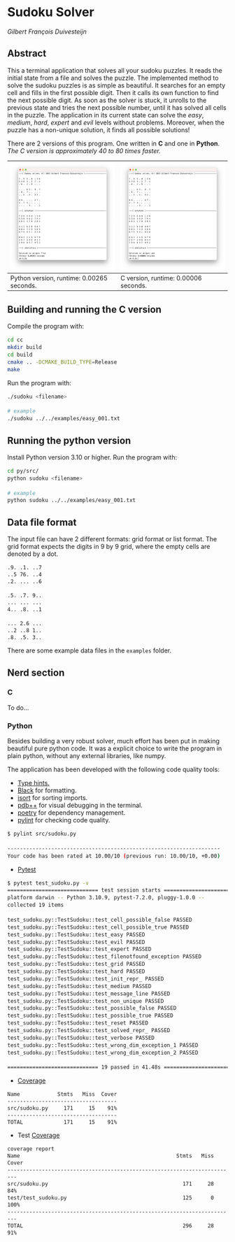 # Sudoku Solver
_Gilbert François Duivesteijn_

## Abstract

This a terminal application that solves all your sudoku puzzles. It reads the initial state from a file and solves the puzzle. The implemented method to solve the sudoku puzzles is as simple as beautiful. It searches for an empty cell and fills in the first possible digit. Then it calls its own function to find the next possible digit. As soon as the solver is stuck, it unrolls to the previous state and tries the next possible number, until it has solved all cells in the puzzle. The application in its current state can solve the _easy_, _medium_, _hard_, _expert_ and _evil_ levels without problems. Moreover, when the puzzle has a non-unique solution, it finds all possible solutions!



There are 2 versions of this program. One written in **C** and one in **Python**. *The C version is approximately 40 to 80 times faster.*

| ![Screenshot Python](./resources/images/screenshot-py.png) | ![Screenshot Python](./resources/images/screenshot-c.png) |
| ---------------------------------------------------------- | --------------------------------------------------------- |
| Python version, runtime: 0.00265 seconds.                  | C version, runtime: 0.00006 seconds.                      |




## Building and running the C version

Compile the program with:

```sh
cd cc
mkdir build
cd build
cmake .. -DCMAKE_BUILD_TYPE=Release
make
```



Run the program with:

```sh
./sudoku <filename>

# example
./sudoku ../../examples/easy_001.txt
```



## Running the python version

Install Python version 3.10 or higher. Run the program with:

```sh
cd py/src/
python sudoku <filename>

# example
python sudoku ../../examples/easy_001.txt
```



## Data file format

The input file can have 2 different formats: grid format or list format. The grid format expects the digits in 9 by 9 grid, where the empty cells are denoted by a dot. 

```
.9. .1. ..7
..5 76. ..4
.2. ... ..6

.5. .7. 9..
... ... ...
4.. .8. ..1

... 2.6 ...
..2 ..8 1..
.8. .5. 3..
```
There are some example data files in the `examples` folder.



## Nerd section



### C

To do...



### Python

Besides building a very robust solver, much effort has been put in making beautiful pure python code.  It was a explicit choice to write the program in plain python, without any external libraries, like numpy.

The application has been developed with the following code quality tools:

- [Type hints.](https://docs.python.org/3.10/library/typing.html)
- [Black](https://github.com/psf/black) for formatting.
- [isort](https://pycqa.github.io/isort/) for sorting imports.
- [pdb++](https://github.com/pdbpp/pdbpp) for visual debugging in the terminal.
- [poetry](https://python-poetry.org) for dependency management.
- [pylint](https://pylint.org) for checking code quality.
```sh
$ pylint src/sudoku.py

--------------------------------------------------------------------
Your code has been rated at 10.00/10 (previous run: 10.00/10, +0.00)
```
- [Pytest](https://docs.pytest.org/en/7.2.x/)

```sh
$ pytest test_sudoku.py -v
============================= test session starts ==============================
platform darwin -- Python 3.10.9, pytest-7.2.0, pluggy-1.0.0 -- 
collected 19 items

test_sudoku.py::TestSudoku::test_cell_possible_false PASSED              [  5%]
test_sudoku.py::TestSudoku::test_cell_possible_true PASSED               [ 10%]
test_sudoku.py::TestSudoku::test_easy PASSED                             [ 15%]
test_sudoku.py::TestSudoku::test_evil PASSED                             [ 21%]
test_sudoku.py::TestSudoku::test_expert PASSED                           [ 26%]
test_sudoku.py::TestSudoku::test_filenotfound_exception PASSED           [ 31%]
test_sudoku.py::TestSudoku::test_grid PASSED                             [ 36%]
test_sudoku.py::TestSudoku::test_hard PASSED                             [ 42%]
test_sudoku.py::TestSudoku::test_init_repr_ PASSED                       [ 47%]
test_sudoku.py::TestSudoku::test_medium PASSED                           [ 52%]
test_sudoku.py::TestSudoku::test_message_line PASSED                     [ 57%]
test_sudoku.py::TestSudoku::test_non_unique PASSED                       [ 63%]
test_sudoku.py::TestSudoku::test_possible_false PASSED                   [ 68%]
test_sudoku.py::TestSudoku::test_possible_true PASSED                    [ 73%]
test_sudoku.py::TestSudoku::test_reset PASSED                            [ 78%]
test_sudoku.py::TestSudoku::test_solved_repr_ PASSED                     [ 84%]
test_sudoku.py::TestSudoku::test_verbose PASSED                          [ 89%]
test_sudoku.py::TestSudoku::test_wrong_dim_exception_1 PASSED            [ 94%]
test_sudoku.py::TestSudoku::test_wrong_dim_exception_2 PASSED            [100%]

============================= 19 passed in 41.48s ==============================

```
-  [Coverage](https://coverage.readthedocs.io/en/7.0.4/)

```
Name            Stmts   Miss  Cover
-----------------------------------
src/sudoku.py     171     15    91%
-----------------------------------
TOTAL             171     15    91%

```

- Test  [Coverage](https://coverage.readthedocs.io/en/7.0.4/)

```
coverage report
Name                                                  Stmts   Miss  Cover
-------------------------------------------------------------------------
src/sudoku.py                                           171     28    84%
test/test_sudoku.py                                     125      0   100%
-------------------------------------------------------------------------
TOTAL                                                   296     28    91%

```

